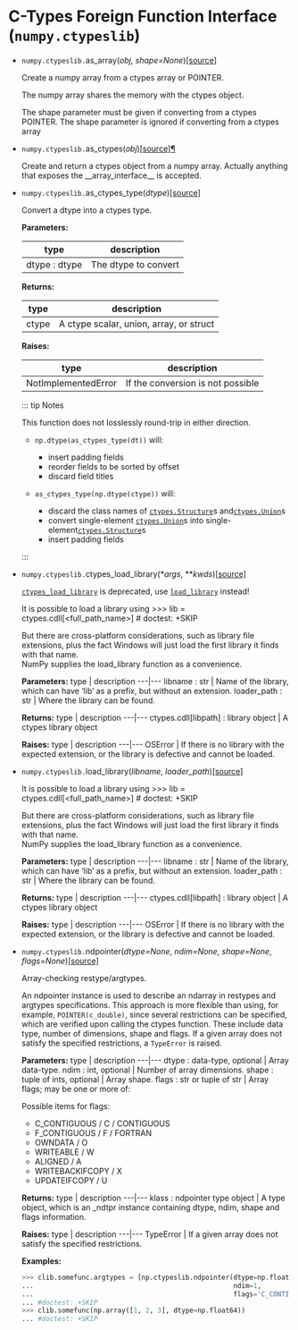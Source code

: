 # C-Types Foreign Function Interface (``numpy.ctypeslib``)

- ``numpy.ctypeslib.``as_array(*obj*, *shape=None*)[[source]](https://github.com/numpy/numpy/blob/master/numpy/ctypeslib.py#L505-L523)

  Create a numpy array from a ctypes array or POINTER.

  The numpy array shares the memory with the ctypes object.

  The shape parameter must be given if converting from a ctypes POINTER.
  The shape parameter is ignored if converting from a ctypes array

- ``numpy.ctypeslib.``as_ctypes(*obj*)[[source]](https://github.com/numpy/numpy/blob/master/numpy/ctypeslib.py#L526-L541)[¶](#numpy.ctypeslib.as_ctypes)

  Create and return a ctypes object from a numpy array.  Actually
  anything that exposes the \_\_array_interface__ is accepted.

- ``numpy.ctypeslib.``as_ctypes_type(*dtype*)[[source]](https://github.com/numpy/numpy/blob/master/numpy/ctypeslib.py#L464-L502)

  Convert a dtype into a ctypes type.

  **Parameters:**

  type | description
  ---|---
  dtype : dtype | The dtype to convert

  **Returns:**

  type | description
  ---|---
  ctype | A ctype scalar, union, array, or struct

  **Raises:**

  type | description
  ---|---
  NotImplementedError | If the conversion is not possible

  ::: tip Notes

  This function does not losslessly round-trip in either direction.

  - ``np.dtype(as_ctypes_type(dt))`` will:
    - insert padding fields
    - reorder fields to be sorted by offset
    - discard field titles

  - ``as_ctypes_type(np.dtype(ctype))`` will:
    - discard the class names of [``ctypes.Structure``](https://docs.python.org/dev/library/ctypes.html#ctypes.Structure)s and[``ctypes.Union``](https://docs.python.org/dev/library/ctypes.html#ctypes.Union)s
    - convert single-element [``ctypes.Union``](https://docs.python.org/dev/library/ctypes.html#ctypes.Union)s into single-element[``ctypes.Structure``](https://docs.python.org/dev/library/ctypes.html#ctypes.Structure)s
    - insert padding fields
  
  :::

- ``numpy.ctypeslib.``ctypes_load_library(**args*, ***kwds*)[[source]](https://github.com/numpy/numpy/blob/master/numpy/lib/utils.py#L98-L101)

  [``ctypes_load_library``](#numpy.ctypeslib.ctypes_load_library) is deprecated, use [``load_library``](#numpy.ctypeslib.load_library) instead!

  It is possible to load a library using \>\>\> lib = ctypes.cdll[\<full_path_name\>] \# doctest: +SKIP

  But there are cross-platform considerations, such as library file extensions,
  plus the fact Windows will just load the first library it finds with that name.  
  NumPy supplies the load_library function as a convenience.

  **Parameters:**
  type | description
  ---|---
  libname : str | Name of the library, which can have ‘lib’ as a prefix, but without an extension.
  loader_path : str | Where the library can be found.

  **Returns:**
  type | description
  ---|---
  ctypes.cdll[libpath] : library object | A ctypes library object

  **Raises:**
  type | description
  ---|---
  OSError | If there is no library with the expected extension, or the library is defective and cannot be loaded.

- ``numpy.ctypeslib.``load_library(*libname*, *loader_path*)[[source]](https://github.com/numpy/numpy/blob/master/numpy/ctypeslib.py#L93-L157)

  It is possible to load a library using \>\>\> lib = ctypes.cdll[\<full_path_name\>] \# doctest: +SKIP

  But there are cross-platform considerations, such as library file extensions,
  plus the fact Windows will just load the first library it finds with that name.  
  NumPy supplies the load_library function as a convenience.

  **Parameters:**
  type | description
  ---|---
  libname : str | Name of the library, which can have ‘lib’ as a prefix, but without an extension.
  loader_path : str | Where the library can be found.

  **Returns:**
  type | description
  ---|---
  ctypes.cdll[libpath] : library object | A ctypes library object

  **Raises:**
  type | description
  ---|---
  OSError | If there is no library with the expected extension, or the library is defective and cannot be loaded.

- ``numpy.ctypeslib.``ndpointer(*dtype=None*, *ndim=None*, *shape=None*, *flags=None*)[[source]](https://github.com/numpy/numpy/blob/master/numpy/ctypeslib.py#L231-L346)

  Array-checking restype/argtypes.

  An ndpointer instance is used to describe an ndarray in restypes
  and argtypes specifications.  This approach is more flexible than
  using, for example, ``POINTER(c_double)``, since several restrictions
  can be specified, which are verified upon calling the ctypes function.
  These include data type, number of dimensions, shape and flags.  If a
  given array does not satisfy the specified restrictions,
  a ``TypeError`` is raised.

  **Parameters:**
  type | description
  ---|---
  dtype : data-type, optional | Array data-type.
  ndim : int, optional | Number of array dimensions.
  shape : tuple of ints, optional | Array shape.
  flags : str or tuple of str | Array flags; may be one or more of:

  Possible items for flags:
    - C_CONTIGUOUS / C / CONTIGUOUS
    - F_CONTIGUOUS / F / FORTRAN
    - OWNDATA / O
    - WRITEABLE / W
    - ALIGNED / A
    - WRITEBACKIFCOPY / X
    - UPDATEIFCOPY / U

  **Returns:**
  type | description
  ---|---
  klass : ndpointer type object | A type object, which is an _ndtpr instance containing dtype, ndim, shape and flags information.

  **Raises:**
  type | description
  ---|---
  TypeError | If a given array does not satisfy the specified restrictions.

  **Examples:**

  ``` python
  >>> clib.somefunc.argtypes = [np.ctypeslib.ndpointer(dtype=np.float64,
  ...                                                  ndim=1,
  ...                                                  flags='C_CONTIGUOUS')]
  ... #doctest: +SKIP
  >>> clib.somefunc(np.array([1, 2, 3], dtype=np.float64))
  ... #doctest: +SKIP
  ```
